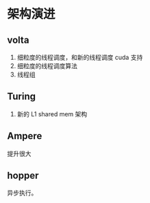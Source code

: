 # 架构演进

## volta

1. 细粒度的线程调度，和新的线程调度 cuda 支持
2. 细粒度的线程调度算法
3. 线程组

## Turing

1. 新的 L1 shared mem 架构

## Ampere 

提升很大

## hopper

异步执行。


